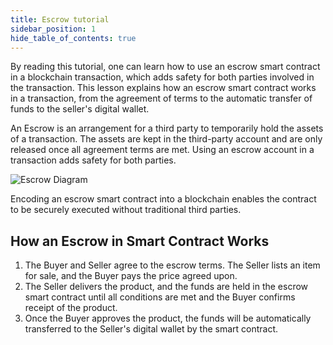 ```yaml
---
title: Escrow tutorial
sidebar_position: 1
hide_table_of_contents: true
---
```


By reading this tutorial, one can learn how to use an escrow smart contract in a blockchain transaction, which adds safety for both parties involved in the transaction. This lesson explains how an escrow smart contract works in a transaction, from the agreement of terms to the automatic transfer of funds to the seller's digital wallet.

An Escrow is an arrangement for a third party to temporarily hold the assets of a transaction. The assets are kept in the third-party account and are only released once all agreement terms are met. Using an escrow account in a transaction adds safety for both parties.

![Escrow Diagram](/img/09/escrow-diagram.png)

Encoding an escrow smart contract into a blockchain enables the contract to be securely executed without traditional third parties.

## How an Escrow in Smart Contract Works

1. The Buyer and Seller agree to the escrow terms. The Seller lists an item for sale, and the Buyer pays the price agreed upon.
2. The Seller delivers the product, and the funds are held in the escrow smart contract until all conditions are met and the Buyer confirms receipt of the product.
3. Once the Buyer approves the product, the funds will be automatically transferred to the Seller's digital wallet by the smart contract.

